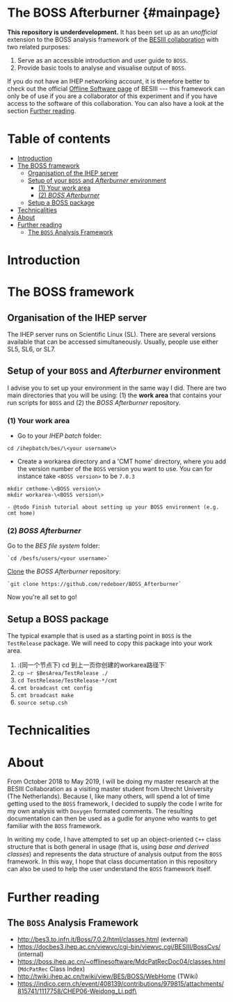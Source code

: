 The BOSS Afterburner {#mainpage}
================================

**This repository is underdevelopment.** It has been set up as an *unofficial* extension to the BOSS analysis framework of the [BESIII collaboration](http://bes3.ihep.ac.cn "Offical BESIII webpage") with two related purposes:

1. Serve as an accessible introduction and user guide to `BOSS`.
2. Provide basic tools to analyse and visualise output of `BOSS`.

If you do not have an IHEP networking account, it is therefore better to check out the official [Offline Software page](http://english.ihep.cas.cn/bes/doc/2247.html "Offical BOSS webpage") of BESIII --- this framework can only be of use if you are a collaborator of this experiment and if you have access to the software of this collaboration. You can also have a look at the section [Further reading](#further-reading).


Table of contents
=================
- [Introduction](#introduction)
- [The BOSS framework](#the-boss-framework)
	- [Organisation of the IHEP server](#organisation-of-the-ihep-server)
	- [Setup of your `BOSS` and *Afterburner* environment](#setup-of-your-boss-and-afterburner-environment)
		- [(1) Your work area](#1-your-work-area)
		- [(2) *BOSS Afterburner*](#2-boss-afterburner)
	- [Setup a BOSS package](#setup-a-boss-package)
- [Technicalities](#technicalities)
- [About](#about)
- [Further reading](#further-reading)
	- [The `BOSS` Analysis Framework](#the-boss-analysis-framework)


# Introduction



# The BOSS framework

## Organisation of the IHEP server
The IHEP server runs on Scientific Linux (SL). There are several versions available that can be accessed simultaneously. Usually, people use either SL5, SL6, or SL7.


## Setup of your `BOSS` and *Afterburner* environment
I advise you to set up your environment in the same way I did. There are two main directories that you will be using: (1) the **work area** that contains your run scripts for `BOSS` and (2) the *BOSS Afterburner* repository.

### (1) Your work area
   - Go to your *IHEP batch* folder:

```
cd /ihepbatch/bes/\<your username\>
```
   - Create a workarea directory and a 'CMT home' directory, where you add the version number of the `BOSS` version you want to use. You can for instance take `<BOSS version>` to be `7.0.3`

```
mkdir cmthome-\<BOSS version\>
mkdir workarea-\<BOSS version\>
```

	- @todo Finish tutorial about setting up your BOSS environment (e.g. cmt home)

### (2) *BOSS Afterburner*
Go to the *BES file system* folder:

	`cd /besfs/users/<your username>`

[Clone](https://help.github.com/articles/cloning-a-repository/) the *BOSS Afterburner* repository:

	`git clone https://github.com/redeboer/BOSS_Afterburner`

Now you're all set to go!

## Setup a BOSS package
The typical example that is used as a starting point in `BOSS` is the `TestRelease` package. We will need to copy this package into your work area.
1. :(同一个节点下) cd 到上一页你创建的workarea路径下`
2. `cp –r $BesArea/TestRelease ./`
3. `cd TestRelease/TestRelease-*/cmt`
4. `cmt broadcast cmt config`
5. `cmt broadcast make`
6. `source setup.csh`


# Technicalities

# About
From October 2018 to May 2019, I will be doing my master research at the BESIII Collaboration as a visiting master student from Utrecht University (The Netherlands). Because I, like many others, will spend a lot of time getting used to the `BOSS` framework, I decided to supply the code I write for my own analysis with `Doxygen` formated comments. The resulting documentation can then be used as a gudie for anyone who wants to get familiar with the `BOSS` framework.

In writing my code, I have attempted to set up an object-oriented `C++` class structure that is both general in usage (that is, using *base and derived classes*) and represents the data structure of analysis output from the `BOSS` framework. In this way, I hope that class documentation in this repository can also be used to help the user understand the `BOSS` framework itself.
<!-- @todo Elaborate acknowledgements
- Prof. Shen Xiaoyan
- Cao Ning
- Ma Runqiu -->

# Further reading

## The `BOSS` Analysis Framework
- http://bes3.to.infn.it/Boss/7.0.2/html/classes.html (external)
- https://docbes3.ihep.ac.cn/viewvc/cgi-bin/viewvc.cgi/BESIII/BossCvs/ (internal)
- https://boss.ihep.ac.cn/~offlinesoftware/MdcPatRecDoc04/classes.html (`MdcPatRec` Class Index)
- http://twiki.ihep.ac.cn/twiki/view/BES/BOSS/WebHome (TWiki)
- https://indico.cern.ch/event/408139/contributions/979815/attachments/815741/1117758/CHEP06-Weidong_Li.pdf\